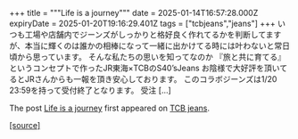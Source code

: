 +++
title = """Life is a journey"""
date = 2025-01-14T16:57:28.000Z
expiryDate = 2025-01-20T19:16:29.401Z
tags = ["tcbjeans","jeans"]
+++
いつも工場や店舗内でジーンズがしっかりと格好良く作れてるかを判断してますが、本当に輝くのは誰かの相棒になって一緒に出かけてる時には叶わないと常日頃から思っています。 そんな私たちの思いを知ってなのか 『旅と共に育てる』 というコンセプトで作ったJR東海×TCBのS40’sJeans お陰様で大好評を頂いてるとJRさんからも一報を頂き安心しております。 このコラボジーンズは1/20 23:59を持って受付終了となります。 受注 \[…\]

The post [Life is a journey](http://tcbjeans.com/2025/01/15/50770) first appeared on [TCB jeans](http://tcbjeans.com).

[[source]](http://tcbjeans.com/2025/01/15/50770)
